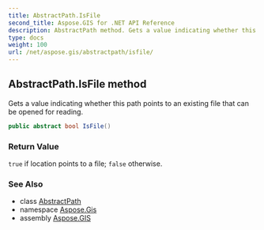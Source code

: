 ```yaml
---
title: AbstractPath.IsFile
second_title: Aspose.GIS for .NET API Reference
description: AbstractPath method. Gets a value indicating whether this path points to an existing file that can be opened for reading.
type: docs
weight: 100
url: /net/aspose.gis/abstractpath/isfile/
---
```

## AbstractPath.IsFile method

Gets a value indicating whether this path points to an existing file that can be opened for reading.

```csharp
public abstract bool IsFile()
```

### Return Value

`true` if location points to a file; `false` otherwise.

### See Also

* class [AbstractPath](../)
* namespace [Aspose.Gis](../../abstractpath/)
* assembly [Aspose.GIS](../../../)


